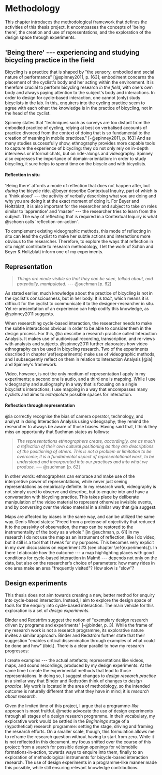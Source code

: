 # Methodology

This chapter introduces the methodological framework that defines the activities of this thesis project. It encompasses the concepts of 'being there', the creation and use of representations, and the exploration of the design space through experiments.

## 'Being there' --- experiencing and studying bicycling practice in the field

Bicycling is a practice that is shaped by "the sensory, embodied and social nature of performance" [@spinney2011, p. 163]; embodiment concerns the placement of the cyclist's body and her acting within the environment. It is therefore crucial to perform bicycling research *in the field*, with one's own body and always paying attention to the subject's body and interactions.
In order to design for cycle-based interaction, one cannot (only) study bicyclists in the lab. In this, enquirers into the cycling practice seem to agree with each other: the knowledge is in the practice of bicycling, not in the head of the cyclist.

Spinney states that "techniques such as surveys are too distant from the embodied practice of cycling, relying at best on verbalised accounts of practice divorced from the context of doing that is so fundamental to the creation of meaning in mobile practices." [-@spinney2011, p. 163] And as many studies successfully show, ethnography provides more capable tools to capture the experience of bicycling: they do not only rely on in-depth interviews or informal chats, but on ride-alongs and videography. Spinney also expresses the importance of domain-orientation: in order to study bicycling, it sure helps to spend time on the bicycle and with bicyclists.

#### Reflection in situ

'Being there' affords a mode of reflection that does not happen after, but *during* the bicycle ride. @beyer describe Contextual Inquiry, part of which is a 'think aloud' --- the activity of verbally describing what you are doing and why you are doing it at the exact moment of doing it. For Beyer and Holtzblatt, it is also important for the researcher and subject to take on roles similar to 'apprentice' and 'master' --- the researcher tries to learn from the subject.
The way of reflecting that is required in a Contextual Inquiry is what @schoen calls 'reflection-on-action'.

To complement existing videographic methods, this mode of reflecting in situ can lead the cyclist to make her subtle actions and interactions more obvious to the researcher. Therefore, to explore the ways that reflection in situ might contribute to research methodology, I let the work of Schön and Beyer & Holtzblatt inform one of my experiments.

## Representation

> *Things are made visible so that they can be seen, talked about, and potentially, manipulated.* --- @suchman [p. 62]

As stated earlier, much knowledge about the practice of bicycling is not in the cyclist's consciousness, but in her body. It is *tacit*, which means it is difficult for the cyclist to communicate it to the designer-researcher in situ. Yet re-presentation of an experience can help codify this knowledge, as @spinney2011 suggests.

When researching cycle-based interaction, the researcher needs to make the subtle interactions obvious in order to be able to consider them in the design process. For this, @ia describe a research practice called Interaction Analysis. It makes use of audiovisual recording, transcription, and re-views with analysts and subjects. @spinney2011 further elaborates how video ethnography can be used in bicycling research.
Two of the experiments described in chapter \ref{experiments} make use of videographic methods, and I subsequently reflect on them in relation to Interaction Analysis [@ia] and Spinney's framework.

Video, however, is not the only medium of representation I apply in my experiments; a second one is audio, and a third one is mapping. While I use videography and audiography in a way that is focusing on a single bicyclist's interactions, I use mapping in a way that encompasses many cyclists and aims to *extrapolate* possible spaces for interaction.

#### Reflection through representation

@ia correctly recognise the bias of camera operator, technology, and analyst in doing Interaction Analysis using videography; they remind the researcher to always be aware of those biases. Having said that, I think they miss an opportunity that Suchman states as follows:

> *The representations ethnographers create, accordingly, are as much a reflection of their own cultural positioning as they are descriptions of the positioning of others. This is not a problem or limitation to be overcome; it is a fundamental aspect of representational work, to be understood and incorporated into our practices and into what we produce.* --- @suchman [p. 62]

In other words: ethnographers can embrace and make use of the interpretive power of representations, while never just seeing representations as empirically definite. In my research work, videography is not simply used to observe and describe, but to enquire into and have a conversation with bicycling practice. This takes place by deliberate manipulation of the video material to represent otherwise invisible events, and by conversing over the video material in a similar way that @ia suggest.

Maps are affected by biases in the same way, and can be utilized the same way. Denis Wood states: "Freed from a pretense of objectivity that reduced it to the passivity of observation, the map can be restored to the instrumentality of the body as a whole." [in @suchman, p. 61] In my research I do not use the map as an instrument of reflection, like I do video, but it still is a tool that I tweak for my purposes. This becomes very explicit in my own discussions on experiment #3 (see chapter \ref{experiments}). In there I elaborate how the outcome --- a map highlighting places with good conditions for cycle-based interaction in Malmö --- depends not only on the data, but also on the researcher's choice of parameters: how many rides in one area make an area "frequently visited"? How slow is "slow"?

## Design experiments

This thesis does not aim towards creating a new, better method for enquiry into cycle-based interaction. Instead, I aim to explore the design space of tools for the enquiry into cycle-based interaction. The main vehicle for this exploration is a set of *design experiments*.

Binder and Redström suggest the notion of "exemplary design research driven by programs and experiments" [-@binder, p. 3]. While the frame of my research work is not a research programme, its explorative nature invites a similar approach. Binder and Redström further state that their suggestion "enables critical dissemination through examples of what could be done and how" (ibid.). There is a clear parallel to how my research progresses:

I create examples --- the actual artefacts; representations like videos, maps, and sound recordings, produced by my design experiments. At the same time I create the experimental methods that lead to those representations. In doing so, I suggest changes to *design research practice* in a similar way that Binder and Redström think of changes to *design practice*. My work is located in the area of methodology, so the intended outcome is naturally different than what they have in mind; it is *research about research*.

Given the limited time of this project, I argue that a programme-*like* approach is most fruitful. @mette advocate the use of design experiments through all stages of a design research programme. In their vocabulary, my explorative work would be settled in the *Beginnings* stage of a (hypothetical) research programme: setting the stage, driving and framing the research efforts. On a smaller scale, though, this formulation allows me to reframe the research question without having to start from zero. While it is not reflected in this document, my focus shifted over the course of this project: from a search for possible design openings for vélomobile formations-in-action, towards ways to enquire into them, finally to an exploration of methodological instruments for bicycle-based interaction research. The use of design experiments in a programme-like manner made this possible, while still ensuring relevant knowledge contributions.

